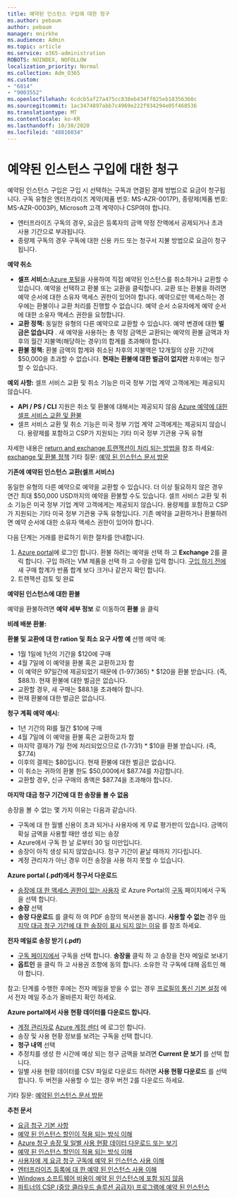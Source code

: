 ```yaml
---
title: 예약된 인스턴스 구입에 대한 청구
ms.author: pebaum
author: pebaum
manager: mnirkhe
ms.audience: Admin
ms.topic: article
ms.service: o365-administration
ROBOTS: NOINDEX, NOFOLLOW
localization_priority: Normal
ms.collection: Adm_O365
ms.custom:
- "6814"
- "9003552"
ms.openlocfilehash: 6cdcb5af27a475cc838eb434ff025eb18356360c
ms.sourcegitcommit: 1ac3474897abb7c4969e222f934294e05f468536
ms.translationtype: MT
ms.contentlocale: ko-KR
ms.lasthandoff: 10/30/2020
ms.locfileid: "48816034"
---
```

# <a name="billing-for-reserved-instance-purchase"></a>예약된 인스턴스 구입에 대한 청구

예약된 인스턴스 구입은 구입 시 선택하는 구독과 연결된 결제 방법으로 요금이 청구됩니다. 구독 유형은 엔터프라이즈 계약(제품 번호: MS-AZR-0017P), 종량제(제품 번호: MS-AZR-0003P), Microsoft 고객 계약이나 CSP여야 합니다.

- 엔터프라이즈 구독의 경우, 요금은 등록자의 금액 약정 잔액에서 공제되거나 초과 사용 기간으로 부과됩니다.
- 종량제 구독의 경우 구독에 대한 신용 카드 또는 청구서 지불 방법으로 요금이 청구됩니다.

**예약 취소**

- **셀프 서비스:**[Azure 포털](https://portal.azure.com/#blade/Microsoft_Azure_Reservations/ReservationsBrowseBlade)을 사용하여 직접 예약된 인스턴스를 취소하거나 교환할 수 있습니다. 예약을 선택하고 환불 또는 교환을 클릭합니다. 교환 또는 환불을 하려면 예약 순서에 대한 소유자 액세스 권한이 있어야 합니다. 예약으로만 액세스하는 경우에는 환불이나 교환 처리를 진행할 수 없습니다. 예약 순서 소유자에게 예약 순서에 대한 소유자 액세스 권한을 요청합니다.
- **교환 정책:** 동일한 유형의 다른 예약으로 교환할 수 있습니다. 예약 변경에 대한 **벌금은 없습니다** . 새 예약을 사용하는 총 약정 금액은 교환되는 예약의 환불 금액과 차후의 월간 지불액(해당하는 경우)의 합계를 초과해야 합니다. 
- **환불 정책:** 환불 금액의 합계와 취소된 차후의 지불액은 12개월의 상환 기간에 $50,000을 초과할 수 없습니다. **현재는 환불에 대한 벌금이 없지만** 차후에는 청구할 수 있습니다.

**예외 사항:** 셀프 서비스 교환 및 취소 기능은 미국 정부 기업 계약 고객에게는 제공되지 않습니다.

- **API / PS / CLI** 지원은 취소 및 환불에 대해서는 제공되지 않음 [Azure 예약에 대한 셀프 서비스 교환 및 환불](https://docs.microsoft.com/azure/cost-management-billing/reservations/exchange-and-refund-azure-reservations?WT.mc_id=Portal-Microsoft_Azure_Support)
- 셀프 서비스 교환 및 취소 기능은 미국 정부 기업 계약 고객에게는 제공되지 않습니다. 용량제를 포함하고 CSP가 지원되는 기타 미국 정부 기관용 구독 유형

자세한 내용은 [return and exchange 트랜잭션이 처리 되는 방법을](https://docs.microsoft.com/azure/billing/billing-azure-reservations-self-service-exchange-and-refund?WT.mc_id=Portal-Microsoft_Azure_Support#how-return-and-exchange-transactions-are-processed) 참조 하세요: [exchange 및 환불 정책](https://docs.microsoft.com/azure/billing/billing-azure-reservations-self-service-exchange-and-refund?WT.mc_id=Portal-Microsoft_Azure_Support#exchange-policies) 기타 질문: [예약 된 인스턴스 문서 방문](https://docs.microsoft.com/azure/billing/billing-save-compute-costs-reservations?WT.mc_id=Portal-Microsoft_Azure_Support)

**기존에 예약된 인스턴스 교환(셀프 서비스)**

동일한 유형의 다른 예약으로 예약을 교환할 수 있습니다. 더 이상 필요하지 않은 경우 연간 최대 $50,000 USD까지의 예약을 환불할 수도 있습니다. 셀프 서비스 교환 및 취소 기능은 미국 정부 기업 계약 고객에게는 제공되지 않습니다. 용량제를 포함하고 CSP가 지원되는 기타 미국 정부 기관용 구독 유형입니다. 기존 예약을 교환하거나 환불하려면 예약 순서에 대한 소유자 액세스 권한이 있어야 합니다.

다음 단계는 거래를 완료하기 위한 절차를 안내합니다.

1. [Azure portal](https://portal.azure.com/#blade/Microsoft_Azure_Reservations/ReservationsBrowseBlade)에 로그인 합니다. 환불 하려는 예약을 선택 하 고 **Exchange** 2를 클릭 합니다. 구입 하려는 VM 제품을 선택 하 고 수량을 입력 합니다. [구입 하기 전에](https://docs.microsoft.com/azure/virtual-machines/windows/prepay-reserved-vm-instances?WT.mc_id=Portal-Microsoft_Azure_Support#determine-the-right-vm-size-before-you-buy)새 구매 합계가 반품 합계 보다 크거나 같은지 확인 합니다.
3. 트랜잭션 검토 및 완료

**예약된 인스턴스에 대한 환불**

예약을 환불하려면 **예약 세부 정보** 로 이동하여 **환불** 을 클릭

**비례 배분 환불:**

**환불 및 교환에 대 한 ration 및 최소 요구 사항 예** 선행 예약 예:

- 1월 1일에 1년의 기간을 $120에 구매
- 4월 7일에 이 예약을 환불 혹은 교환하고자 함
- 이 예약은 97일간에 제공되었기 때문에 (1-97/365) * $120을 환불 받습니다. (즉, $88.1). 현재 환불에 대한 벌금은 없습니다.
- 교환할 경우, 새 구매는 $88.1을 초과해야 합니다.
- 현재 환불에 대한 벌금은 없습니다.

**청구 계획 예약 예시:**

- 1년 기간의 RI를 월간 $10에 구매
- 4월 7일에 이 예약을 환불 혹은 교환하고자 함
- 마지막 결재가 7일 전에 처리되었으므로 (1-7/31) * $10을 환불 받습니다. (즉, $7.74)
- 이후의 결제는 $80입니다. 현재 환불에 대한 벌금은 없습니다.
- 이 취소는 귀하의 환불 한도 $50,000에서 $87.74를 차감합니다.
- 교환할 경우, 신규 구매의 총액은 $87.74을 초과해야 합니다.

**마지막 대금 청구 기간에 대 한 송장을 볼 수 없음**

송장을 볼 수 없는 몇 가지 이유는 다음과 같습니다.

- 구독에 대 한 월별 신용이 초과 되거나 사용자에 게 무료 평가판이 있습니다. 금액이 확실 금액을 사용할 때만 생성 되는 송장
- Azure에서 구독 한 날 로부터 30 일 미만입니다.
- 송장이 아직 생성 되지 않았습니다. 청구 기간이 끝날 때까지 기다립니다.
- 계정 관리자가 아닌 경우 이전 송장을 사용 하지 못할 수 있습니다.

**Azure portal (.pdf)에서 청구서 다운로드**

- [송장에 대 한 액세스 권한이 있는 사용자](https://docs.microsoft.com/azure/billing/billing-manage-access?WT.mc_id=Portal-Microsoft_Azure_Support) 로 Azure Portal의 [구독](https://portal.azure.com/#blade/Microsoft_Azure_Billing/SubscriptionsBlade) 페이지에서 구독을 선택 합니다.
- **송장** 선택
- **송장 다운로드** 를 클릭 하 여 PDF 송장의 복사본을 봅니다. **사용할 수 없는** 경우 [마지막 대금 청구 기간에 대 한 송장이 표시 되지 않는 이유](https://docs.microsoft.com/azure/billing/billing-download-azure-invoice-daily-usage-date?WT.mc_id=Portal-Microsoft_Azure_Support#noinvoice) 를 참조 하세요.

**전자 메일로 송장 받기 (.pdf)**

- [구독 페이지에서](https://portal.azure.com/#blade/Microsoft_Azure_Billing/SubscriptionsBlade) 구독을 선택 합니다. **송장을** 클릭 하 고 송장을 전자 메일로 보내기
- **옵트인** 을 클릭 하 고 사용권 조항에 동의 합니다. 소유한 각 구독에 대해 옵트인 해야 합니다.

참고: 단계를 수행한 후에는 전자 메일을 받을 수 없는 경우 [프로필의 통신 기본 설정](https://account.windowsazure.com/profile) 에서 전자 메일 주소가 올바른지 확인 하세요.

**Azure portal에서 사용 현황 데이터를 다운로드 합니다.**

- [계정 관리자로](https://docs.microsoft.com/azure/billing/billing-subscription-transfer?WT.mc_id=Portal-Microsoft_Azure_Support#whoisaa) [Azure 계정 센터](https://account.windowsazure.com/Subscriptions) 에 로그인 합니다.
- 송장 및 사용 현황 정보를 보려는 구독을 선택 합니다.
- **청구 내역** 선택
- 추정치를 생성 한 시간에 예상 되는 청구 금액을 보려면 **Current 문 보기** 를 선택 합니다.
- 일별 사용 현황 데이터를 CSV 파일로 다운로드 하려면 **사용 현황 다운로드** 를 선택 합니다. 두 버전을 사용할 수 있는 경우 버전 2를 다운로드 하세요.

기타 질문: [예약된 인스턴스 문서 방문](https://docs.microsoft.com/azure/billing/billing-save-compute-costs-reservations?WT.mc_id=Portal-Microsoft_Azure_Support)

**추천 문서**

- [요금 청구 기본 사항](https://docs.microsoft.com/partner-center/billing-basics/?WT.mc_id=Portal-Microsoft_Azure_Support)
- [예약 된 인스턴스 할인이 적용 되는 방식 이해](https://docs.microsoft.com/azure/billing/billing-understand-vm-reservation-charges/?WT.mc_id=Portal-Microsoft_Azure_Support)
- [Azure 청구 송장 및 일별 사용 현황 데이터 다운로드 또는 보기](https://docs.microsoft.com/azure/billing/billing-download-azure-invoice-daily-usage-date?WT.mc_id=Portal-Microsoft_Azure_Support)
- [예약 된 인스턴스 할인이 적용 되는 방식 이해](https://docs.microsoft.com/azure/billing/billing-understand-vm-reservation-charges/?WT.mc_id=Portal-Microsoft_Azure_Support)
- [사용자에 게 요금 청구 구독에 예약 된 인스턴스 사용 이해](https://docs.microsoft.com/azure/billing/billing-understand-reserved-instance-usage/?WT.mc_id=Portal-Microsoft_Azure_Support)
- [엔터프라이즈 등록에 대 한 예약 된 인스턴스 사용 이해](https://docs.microsoft.com/azure/billing/billing-understand-reserved-instance-usage-ea/?WT.mc_id=Portal-Microsoft_Azure_Support)
- [Windows 소프트웨어 비용이 예약 된 인스턴스에 포함 되지 않음](https://docs.microsoft.com/azure/billing/billing-reserved-instance-windows-software-costs/?WT.mc_id=Portal-Microsoft_Azure_Support)
- [파트너의 CSP (중앙 클라우드 솔루션 공급자) 프로그램에 예약 된 인스턴스](https://docs.microsoft.com/partner-center/azure-reservations/?WT.mc_id=Portal-Microsoft_Azure_Support)
